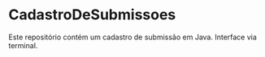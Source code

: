 # CadastroDeSubmissoes
Este repositório contém um cadastro de submissão em Java. Interface via terminal.
